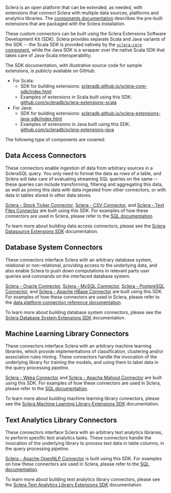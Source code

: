 Sclera is an open platform that can be extended, as needed, with extensions that connect Sclera with multiple data sources, platforms and analytics libraries. The [components documentation](../setup/components.md#extensions) describes the pre-built extensions that are packaged with the Sclera installation.

These custom connectors can be built using the Sclera Extensions Software Development Kit (SDK). Sclera provides separate Scala and Java variants of the SDK -- the Scala SDK is provided natively by the [`sclera-core` component](../setup/components.md#sclera-core), while the Java SDK is a wrapper over the native Scala SDK that takes care of Java-Scala interoperability.

The SDK documentation, with illustrative source code for sample extensions, is publicly available on GitHub:

- <a class="anchor" name="scalasdk"></a> For Scala:
    - SDK for building extensions: [scleradb.github.io/sclera-core-sdk/index.html](http://scleradb.github.io/sclera-core-sdk/index.html)
    - Examples of extensions in Scala built using this SDK: [github.com/scleradb/sclera-extensions-scala](https://github.com/scleradb/sclera-extensions-scala)
- <a class="anchor" name="javasdk"></a> For Java:
    - SDK for building extensions: [scleradb.github.io/sclera-extensions-java-sdk/index.html](http://scleradb.github.io/sclera-extensions-java-sdk/index.html)
    - Examples of extensions in Java built using this SDK: [github.com/scleradb/sclera-extensions-java](https://github.com/scleradb/sclera-extensions-java)

The following type of components are covered:

## Data Access Connectors

These connectors enable ingestion of data from arbitrary sources in a ScleraSQL query. You only need to format the data as rows of a table, and Sclera will take care of evaluating streaming SQL queries on the same -- these queries can include transforming, filtering and aggregating this data, as well as joining this data with data ingested from other connectors, or with data in tables stored in other data stores.

[Sclera - Stock Ticker Connector](../setup/components.md#sclera-stockticker), [Sclera - CSV Connector](../setup/components.md#sclera-csv), and [Sclera - Text Files Connector](../setup/components.md#sclera-textfiles) are built using this SDK. For examples of how these connectors are used in Sclera, please refer to the [SQL documentation](../sclerasql/sqlextdataaccess.md).

To learn more about building data access connectors, please see the [Sclera Datasource Extensions SDK](../sdk/sdkextdataaccess.md) documentation.

## Database System Connectors

These connectors interface Sclera with an arbitrary database system, relational or non-relational, providing access to the underlying data, and also enable Sclera to push down computations in relevant parts user queries and commands on the interfaced database system.

[Sclera - Oracle Connector](../setup/components.md#sclera-oracle), [Sclera - MySQL Connector](../setup/components.md#sclera-mysql), [Sclera - PostgreSQL Connector](../setup/components.md#sclera-postgresql), and [Sclera - Apache HBase Connector](../setup/components.md#sclera-hbase) are built using this SDK.  For examples of how these connectors are used in Sclera, please refer to the [data platform connection reference documentation](../setup/dbms.md).

To learn more about building database system connectors, please see the [Sclera Database System Extensions SDK](../sdk/sdkextdbms.md) documentation.

## Machine Learning Library Connectors

These connectors interface Sclera with an arbitrary machine learning libraries, which provide implementations of classification, clustering and/or association rules mining. These connectors handle the invocation of the underlying library for training the models, and using them to label data in the query processing pipeline.

[Sclera - Weka Connector](../setup/components.md#sclera-weka) and [Sclera - Apache Mahout Connector](../setup/components.md#sclera-mahout) are built using this SDK. For examples of how these connectors are used in Sclera, please refer to the [SQL documentation](../sclerasql/sqlextml.md).

To learn more about building machine learning library connectors, please see the [Sclera Machine Learning Library Extensions SDK](../sdk/sdkextml.md) documentation.

## Text Analytics Library Connectors

These connectors interface Sclera with an arbitrary text analytics libraries, to perform specific text analytics tasks. These connectors handle the invocation of the underlying library to process text data in table columns, in the query processing pipeline.

[Sclera - Apache OpenNLP Connector](../setup/components.md#sclera-opennlp) is built using this SDK. For examples on how these connectors are used in Sclera, please refer to the [SQL documentation](../sclerasql/sqlexttext.md).

To learn more about building text analytics library connectors, please see the [Sclera Text Analytics Library Extensions SDK](../sdk/sdkexttext.md) documentation.

